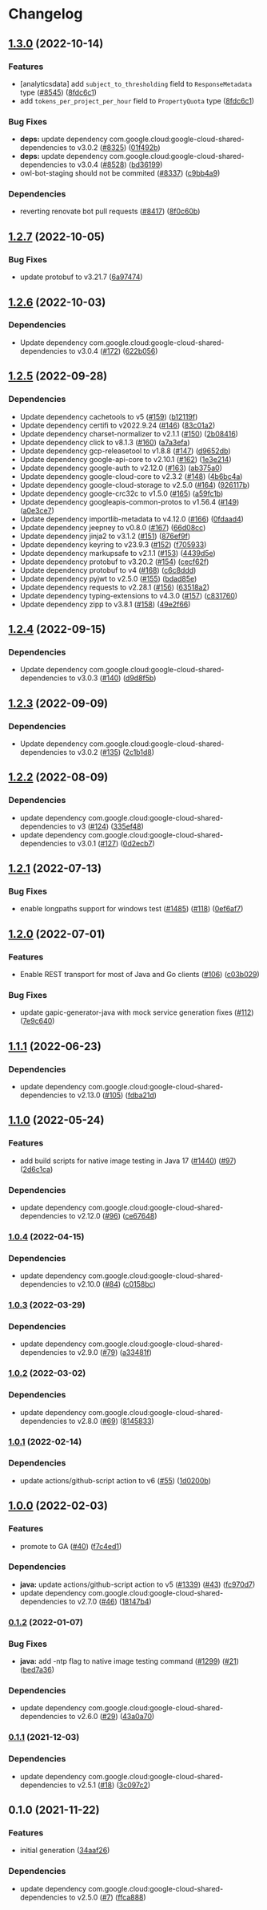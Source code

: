 # Changelog

## [1.3.0](https://github.com/googleapis/google-cloud-java/compare/google-cloud-ids-v1.2.7...google-cloud-ids-v1.3.0) (2022-10-14)


### Features

* [analyticsdata] add `subject_to_thresholding` field to `ResponseMetadata` type ([#8545](https://github.com/googleapis/google-cloud-java/issues/8545)) ([8fdc6c1](https://github.com/googleapis/google-cloud-java/commit/8fdc6c1f10f88f30f4d1407579d645f75366b4cf))
* add `tokens_per_project_per_hour` field to `PropertyQuota` type ([8fdc6c1](https://github.com/googleapis/google-cloud-java/commit/8fdc6c1f10f88f30f4d1407579d645f75366b4cf))


### Bug Fixes

* **deps:** update dependency com.google.cloud:google-cloud-shared-dependencies to v3.0.2 ([#8325](https://github.com/googleapis/google-cloud-java/issues/8325)) ([01f492b](https://github.com/googleapis/google-cloud-java/commit/01f492be424acdb90edb23ba66656aeff7cf39eb))
* **deps:** update dependency com.google.cloud:google-cloud-shared-dependencies to v3.0.4 ([#8528](https://github.com/googleapis/google-cloud-java/issues/8528)) ([bd36199](https://github.com/googleapis/google-cloud-java/commit/bd361998ac4eb7c78eef3b3eac39aef31a0cf44e))
* owl-bot-staging should not be commited ([#8337](https://github.com/googleapis/google-cloud-java/issues/8337)) ([c9bb4a9](https://github.com/googleapis/google-cloud-java/commit/c9bb4a97aa19032b78c86c951fe9920f24ac4eec))


### Dependencies

* reverting renovate bot pull requests ([#8417](https://github.com/googleapis/google-cloud-java/issues/8417)) ([8f0c60b](https://github.com/googleapis/google-cloud-java/commit/8f0c60bde446acccc665eb7894723632eefc3503))

## [1.2.7](https://github.com/googleapis/java-ids/compare/v1.2.6...v1.2.7) (2022-10-05)


### Bug Fixes

* update protobuf to v3.21.7 ([6a97474](https://github.com/googleapis/java-ids/commit/6a974746312efc2dd1681ab4cc8cc04bc8933d2c))

## [1.2.6](https://github.com/googleapis/java-ids/compare/v1.2.5...v1.2.6) (2022-10-03)


### Dependencies

* Update dependency com.google.cloud:google-cloud-shared-dependencies to v3.0.4 ([#172](https://github.com/googleapis/java-ids/issues/172)) ([622b056](https://github.com/googleapis/java-ids/commit/622b0568a198c7c9386a27e24590d8a00ea25a55))

## [1.2.5](https://github.com/googleapis/java-ids/compare/v1.2.4...v1.2.5) (2022-09-28)


### Dependencies

* Update dependency cachetools to v5 ([#159](https://github.com/googleapis/java-ids/issues/159)) ([b12119f](https://github.com/googleapis/java-ids/commit/b12119f6a5d723fc56c35815a8dae67e0e22b550))
* Update dependency certifi to v2022.9.24 ([#146](https://github.com/googleapis/java-ids/issues/146)) ([83c01a2](https://github.com/googleapis/java-ids/commit/83c01a27a6c4fda3d1112d43eeb413608050a382))
* Update dependency charset-normalizer to v2.1.1 ([#150](https://github.com/googleapis/java-ids/issues/150)) ([2b08416](https://github.com/googleapis/java-ids/commit/2b0841672da19ac355edf56febf79f7e049e7bbf))
* Update dependency click to v8.1.3 ([#160](https://github.com/googleapis/java-ids/issues/160)) ([a7a3efa](https://github.com/googleapis/java-ids/commit/a7a3efad4d41f42fc616c1a0d90679565077f2e3))
* Update dependency gcp-releasetool to v1.8.8 ([#147](https://github.com/googleapis/java-ids/issues/147)) ([d9652db](https://github.com/googleapis/java-ids/commit/d9652db938f5ff78fcc22ec07b61044a342dfe6c))
* Update dependency google-api-core to v2.10.1 ([#162](https://github.com/googleapis/java-ids/issues/162)) ([1e3e214](https://github.com/googleapis/java-ids/commit/1e3e21446fe6c1f334fec792409574d0a888bbbe))
* Update dependency google-auth to v2.12.0 ([#163](https://github.com/googleapis/java-ids/issues/163)) ([ab375a0](https://github.com/googleapis/java-ids/commit/ab375a07e7ee786c779ea4191fa04edd96f579ff))
* Update dependency google-cloud-core to v2.3.2 ([#148](https://github.com/googleapis/java-ids/issues/148)) ([4b6bc4a](https://github.com/googleapis/java-ids/commit/4b6bc4a6220b2cbf22d36baf5f5bbffc78e7fe83))
* Update dependency google-cloud-storage to v2.5.0 ([#164](https://github.com/googleapis/java-ids/issues/164)) ([926117b](https://github.com/googleapis/java-ids/commit/926117b5bc3257c4e91e43f0e46e83de43340a9c))
* Update dependency google-crc32c to v1.5.0 ([#165](https://github.com/googleapis/java-ids/issues/165)) ([a59fc1b](https://github.com/googleapis/java-ids/commit/a59fc1bb5e099dc5cbb4afa1f9fb6ff5d5eb8865))
* Update dependency googleapis-common-protos to v1.56.4 ([#149](https://github.com/googleapis/java-ids/issues/149)) ([a0e3ce7](https://github.com/googleapis/java-ids/commit/a0e3ce7135ce4c4f2f5d0a1d6ba78ebb179ee527))
* Update dependency importlib-metadata to v4.12.0 ([#166](https://github.com/googleapis/java-ids/issues/166)) ([0fdaad4](https://github.com/googleapis/java-ids/commit/0fdaad44e72781c2204692d17efbcf88681b753e))
* Update dependency jeepney to v0.8.0 ([#167](https://github.com/googleapis/java-ids/issues/167)) ([66d08cc](https://github.com/googleapis/java-ids/commit/66d08cc6a49239c9c46964e4b1c14366bb779fad))
* Update dependency jinja2 to v3.1.2 ([#151](https://github.com/googleapis/java-ids/issues/151)) ([876ef9f](https://github.com/googleapis/java-ids/commit/876ef9fb34a8118199c1a05e1725347f4038d86f))
* Update dependency keyring to v23.9.3 ([#152](https://github.com/googleapis/java-ids/issues/152)) ([f705933](https://github.com/googleapis/java-ids/commit/f705933c0709f86deccf3c78f5ef7658ac664993))
* Update dependency markupsafe to v2.1.1 ([#153](https://github.com/googleapis/java-ids/issues/153)) ([4439d5e](https://github.com/googleapis/java-ids/commit/4439d5efe8350d7522d76ef4fb098f792c0cb869))
* Update dependency protobuf to v3.20.2 ([#154](https://github.com/googleapis/java-ids/issues/154)) ([cecf62f](https://github.com/googleapis/java-ids/commit/cecf62f3154454c6de3ac6f0e9522ea46c7ae2a2))
* Update dependency protobuf to v4 ([#168](https://github.com/googleapis/java-ids/issues/168)) ([c6c8ddd](https://github.com/googleapis/java-ids/commit/c6c8dddc7e1b1cab1700bf538e343e92699bfe93))
* Update dependency pyjwt to v2.5.0 ([#155](https://github.com/googleapis/java-ids/issues/155)) ([bdad85e](https://github.com/googleapis/java-ids/commit/bdad85eca5fe5ef3aaf97057ba2656acb1193ee2))
* Update dependency requests to v2.28.1 ([#156](https://github.com/googleapis/java-ids/issues/156)) ([63518a2](https://github.com/googleapis/java-ids/commit/63518a2c9d0c1b1a810a98d73c47e56595fecabf))
* Update dependency typing-extensions to v4.3.0 ([#157](https://github.com/googleapis/java-ids/issues/157)) ([c831760](https://github.com/googleapis/java-ids/commit/c831760616d8d9339be33416c986c0d84b0c1d65))
* Update dependency zipp to v3.8.1 ([#158](https://github.com/googleapis/java-ids/issues/158)) ([49e2f66](https://github.com/googleapis/java-ids/commit/49e2f66d8dc2793e3dd64cd3751e25dbe555ee93))

## [1.2.4](https://github.com/googleapis/java-ids/compare/v1.2.3...v1.2.4) (2022-09-15)


### Dependencies

* Update dependency com.google.cloud:google-cloud-shared-dependencies to v3.0.3 ([#140](https://github.com/googleapis/java-ids/issues/140)) ([d9d8f5b](https://github.com/googleapis/java-ids/commit/d9d8f5b8cf9452c1ffcb9bb18547a0cb5e695986))

## [1.2.3](https://github.com/googleapis/java-ids/compare/v1.2.2...v1.2.3) (2022-09-09)


### Dependencies

* Update dependency com.google.cloud:google-cloud-shared-dependencies to v3.0.2 ([#135](https://github.com/googleapis/java-ids/issues/135)) ([2c1b1d8](https://github.com/googleapis/java-ids/commit/2c1b1d8078f69a3729c10b6c72e52d31f6804253))

## [1.2.2](https://github.com/googleapis/java-ids/compare/v1.2.1...v1.2.2) (2022-08-09)


### Dependencies

* update dependency com.google.cloud:google-cloud-shared-dependencies to v3 ([#124](https://github.com/googleapis/java-ids/issues/124)) ([335ef48](https://github.com/googleapis/java-ids/commit/335ef4882a17eca247169c5e9a8fa8d4a4096ed5))
* update dependency com.google.cloud:google-cloud-shared-dependencies to v3.0.1 ([#127](https://github.com/googleapis/java-ids/issues/127)) ([0d2ecb7](https://github.com/googleapis/java-ids/commit/0d2ecb7ee03d81981d3c93064faecd73c475d8be))

## [1.2.1](https://github.com/googleapis/java-ids/compare/v1.2.0...v1.2.1) (2022-07-13)


### Bug Fixes

* enable longpaths support for windows test ([#1485](https://github.com/googleapis/java-ids/issues/1485)) ([#118](https://github.com/googleapis/java-ids/issues/118)) ([0ef6af7](https://github.com/googleapis/java-ids/commit/0ef6af79389382569fe1a26296e14c597c255fbe))

## [1.2.0](https://github.com/googleapis/java-ids/compare/v1.1.1...v1.2.0) (2022-07-01)


### Features

* Enable REST transport for most of Java and Go clients ([#106](https://github.com/googleapis/java-ids/issues/106)) ([c03b029](https://github.com/googleapis/java-ids/commit/c03b0297d7f3fadb9c5324dcecb0de3152a40dd6))


### Bug Fixes

* update gapic-generator-java with mock service generation fixes ([#112](https://github.com/googleapis/java-ids/issues/112)) ([7e9c640](https://github.com/googleapis/java-ids/commit/7e9c6405018c231c587070327023372fb26d08b5))

## [1.1.1](https://github.com/googleapis/java-ids/compare/v1.1.0...v1.1.1) (2022-06-23)


### Dependencies

* update dependency com.google.cloud:google-cloud-shared-dependencies to v2.13.0 ([#105](https://github.com/googleapis/java-ids/issues/105)) ([fdba21d](https://github.com/googleapis/java-ids/commit/fdba21d65c1a76fd4084992d197515145241b570))

## [1.1.0](https://github.com/googleapis/java-ids/compare/v1.0.4...v1.1.0) (2022-05-24)


### Features

* add build scripts for native image testing in Java 17 ([#1440](https://github.com/googleapis/java-ids/issues/1440)) ([#97](https://github.com/googleapis/java-ids/issues/97)) ([2d6c1ca](https://github.com/googleapis/java-ids/commit/2d6c1ca35ead9899b5e0eeb023bd3b4ae207363d))


### Dependencies

* update dependency com.google.cloud:google-cloud-shared-dependencies to v2.12.0 ([#96](https://github.com/googleapis/java-ids/issues/96)) ([ce67648](https://github.com/googleapis/java-ids/commit/ce67648b2a3728810b950ee144f2f6a65c93b232))

### [1.0.4](https://github.com/googleapis/java-ids/compare/v1.0.3...v1.0.4) (2022-04-15)


### Dependencies

* update dependency com.google.cloud:google-cloud-shared-dependencies to v2.10.0 ([#84](https://github.com/googleapis/java-ids/issues/84)) ([c0158bc](https://github.com/googleapis/java-ids/commit/c0158bc39780bc3b40dceebf8f417c3647ae37f7))

### [1.0.3](https://github.com/googleapis/java-ids/compare/v1.0.2...v1.0.3) (2022-03-29)


### Dependencies

* update dependency com.google.cloud:google-cloud-shared-dependencies to v2.9.0 ([#79](https://github.com/googleapis/java-ids/issues/79)) ([a33481f](https://github.com/googleapis/java-ids/commit/a33481f867925da3665a0fdfc5f07f5e8981eb0c))

### [1.0.2](https://github.com/googleapis/java-ids/compare/v1.0.1...v1.0.2) (2022-03-02)


### Dependencies

* update dependency com.google.cloud:google-cloud-shared-dependencies to v2.8.0 ([#69](https://github.com/googleapis/java-ids/issues/69)) ([8145833](https://github.com/googleapis/java-ids/commit/81458338e61d58ee9230b64e25c79c4bec3971bb))

### [1.0.1](https://github.com/googleapis/java-ids/compare/v1.0.0...v1.0.1) (2022-02-14)


### Dependencies

* update actions/github-script action to v6 ([#55](https://github.com/googleapis/java-ids/issues/55)) ([1d0200b](https://github.com/googleapis/java-ids/commit/1d0200b32a75657166392f701f09a2894ad5634e))

## [1.0.0](https://github.com/googleapis/java-ids/compare/v0.1.2...v1.0.0) (2022-02-03)


### Features

* promote to GA ([#40](https://github.com/googleapis/java-ids/issues/40)) ([f7c4ed1](https://github.com/googleapis/java-ids/commit/f7c4ed1f9eb733d6d9944fa61d058ee497b4998a))


### Dependencies

* **java:** update actions/github-script action to v5 ([#1339](https://github.com/googleapis/java-ids/issues/1339)) ([#43](https://github.com/googleapis/java-ids/issues/43)) ([fc970d7](https://github.com/googleapis/java-ids/commit/fc970d722f3a90e48a1537630d0f077e94c71d62))
* update dependency com.google.cloud:google-cloud-shared-dependencies to v2.7.0 ([#46](https://github.com/googleapis/java-ids/issues/46)) ([18147b4](https://github.com/googleapis/java-ids/commit/18147b4fda6e03dfc5ad6b347ca1db4bbffa4cb9))

### [0.1.2](https://www.github.com/googleapis/java-ids/compare/v0.1.1...v0.1.2) (2022-01-07)


### Bug Fixes

* **java:** add -ntp flag to native image testing command ([#1299](https://www.github.com/googleapis/java-ids/issues/1299)) ([#21](https://www.github.com/googleapis/java-ids/issues/21)) ([bed7a36](https://www.github.com/googleapis/java-ids/commit/bed7a36e3e173dae195c156f2dd8f598b4f9693a))


### Dependencies

* update dependency com.google.cloud:google-cloud-shared-dependencies to v2.6.0 ([#29](https://www.github.com/googleapis/java-ids/issues/29)) ([43a0a70](https://www.github.com/googleapis/java-ids/commit/43a0a70fb192c040211a0dbadbec8c8658cd9997))

### [0.1.1](https://www.github.com/googleapis/java-ids/compare/v0.1.0...v0.1.1) (2021-12-03)


### Dependencies

* update dependency com.google.cloud:google-cloud-shared-dependencies to v2.5.1 ([#18](https://www.github.com/googleapis/java-ids/issues/18)) ([3c097c2](https://www.github.com/googleapis/java-ids/commit/3c097c2fc0691c7cab0524d11c2bcdacfd721bee))

## 0.1.0 (2021-11-22)


### Features

* initial generation ([34aaf26](https://www.github.com/googleapis/java-ids/commit/34aaf26b3c28f4fb7ffc37c8e005fb71bc6ccdc3))


### Dependencies

* update dependency com.google.cloud:google-cloud-shared-dependencies to v2.5.0 ([#7](https://www.github.com/googleapis/java-ids/issues/7)) ([ffca888](https://www.github.com/googleapis/java-ids/commit/ffca8889aed1652c4cd89aa26ae399b1f9435377))
